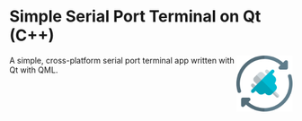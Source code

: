 # Simple Serial Port Terminal on Qt (C++)

<a href="#">
    <img width="100px" height="100px" src="img/ico.png" align="right" />
</a>

A simple, cross-platform serial port terminal app written with Qt with QML.
